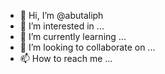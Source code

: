 - 👋 Hi, I’m @abutaliph
- 👀 I’m interested in ...
- 🌱 I’m currently learning ...
- 💞️ I’m looking to collaborate on ...
- 📫 How to reach me ...

<!---
abutaliph/abutaliph is a ✨ special ✨ repository because its `README.md` (this file) appears on your GitHub profile.
You can click the Preview link to take a look at your changes.
--->

